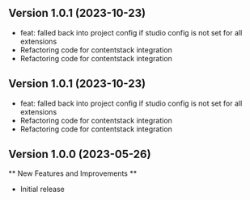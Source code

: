 
## Version 1.0.1 (2023-10-23)


* feat: falled back into project config if studio config is not set for all extensions
* Refactoring code for contentstack integration
* Refactoring code for contentstack integration

## Version 1.0.1 (2023-10-23)


* feat: falled back into project config if studio config is not set for all extensions
* Refactoring code for contentstack integration
* Refactoring code for contentstack integration

## Version 1.0.0 (2023-05-26)

** New Features and Improvements **

- Initial release
